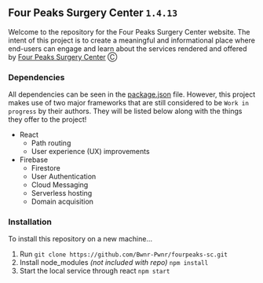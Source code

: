 ## Four Peaks Surgery Center `1.4.13`

Welcome to the repository for the Four Peaks Surgery Center website. The intent of this project is to create a meaningful and informational place where end-users can engage and learn about the services rendered and offered by [Four Peaks Surgery Center](https://fourpeaks-sc.web.app) Ⓒ

### Dependencies

All dependencies can be seen in the [package.json](https://github.com/Bwnr-Pwnr/fourpeaks-sc/blob/master/package.json) file. However, this project makes use of two major frameworks that are still considered to be `Work in progress` by their authors. They will be listed below along with the things they offer to the project!

- React
  - Path routing
  - User experience (UX) improvements
- Firebase
  - Firestore
  - User Authentication
  - Cloud Messaging
  - Serverless hosting
  - Domain acquisition

### Installation

To install this repository on a new machine...

1. Run `git clone https://github.com/Bwnr-Pwnr/fourpeaks-sc.git`
2. Install node_modules *(not included with repo)* `npm install`
3. Start the local service through react `npm start`
